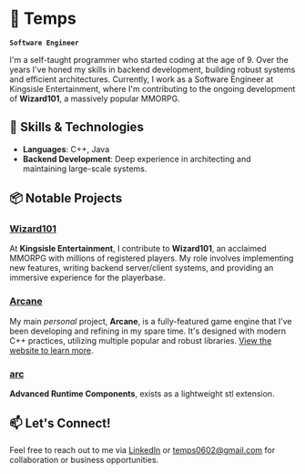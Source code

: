 # 🚀 Temps

**`Software Engineer`**

I'm a self-taught programmer who started coding at the age of 9. Over the years I've honed my skills in backend development, building robust systems and efficient architectures. Currently, I work as a Software Engineer at Kingsisle Entertainment, where I'm contributing to the ongoing development of **Wizard101**, a massively popular MMORPG.

## 🔧 Skills & Technologies
- **Languages**: C++, Java
- **Backend Development**: Deep experience in architecting and maintaining large-scale systems.

## 📦 Notable Projects
### [**Wizard101**](https://www.wizard101.com/game)
At **Kingsisle Entertainment**, I contribute to **Wizard101**, an acclaimed MMORPG with millions of registered players. My role involves implementing new features, writing backend server/client systems, and providing an immersive experience for the playerbase.

### [**Arcane**](https://github.com/T3mps/Arcane)
My main _personal_ project, **Arcane**, is a fully-featured game engine that I’ve been developing and refining in my spare time. It's designed with modern C++ practices, utilizing multiple popular and robust libraries. [View the website to learn more](https://arcane.starworks.dev/).

### [**arc**](https://github.com/T3mps/arc)
**Advanced Runtime Components**, exists as a lightweight stl extension. 

## 📫 Let's Connect!
Feel free to reach out to me via [LinkedIn](www.linkedin.com/in/ethan-temprovich-631a34228) or [temps0602@gmail.com]() for collaboration or business opportunities.
